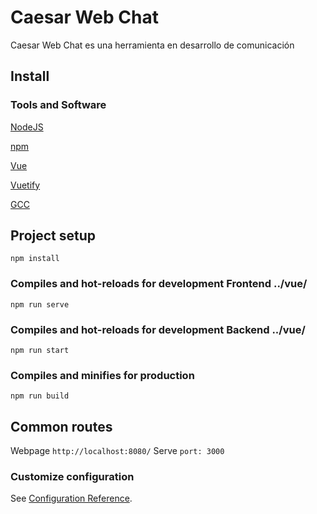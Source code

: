 # Caesar Web Chat

Caesar Web Chat es una herramienta en desarrollo de comunicación 

## Install

### Tools and Software

[NodeJS](https://nodejs.org/en/download/)

[npm](https://www.npmjs.com/get-npm)

[Vue](https://vuejs.org/v2/guide/installation.html)

[Vuetify](https://next.vuetifyjs.com/en/getting-started/installation/)

[GCC](https://gcc.gnu.org/install/)

## Project setup
```
npm install
```

### Compiles and hot-reloads for development Frontend ../vue/
```
npm run serve
```

### Compiles and hot-reloads for development Backend ../vue/
```
npm run start
```

### Compiles and minifies for production
```
npm run build
```

## Common routes

Webpage `http://localhost:8080/`
Serve `port: 3000`

### Customize configuration
See [Configuration Reference](https://cli.vuejs.org/config/).
